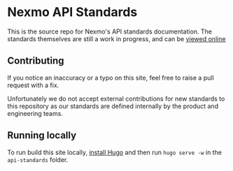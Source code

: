 # Nexmo API Standards

This is the source repo for Nexmo's API standards documentation. The standards themselves are still a work in progress, and can be [viewed online](https://nexmo.github.io/api-standards/)

## Contributing

If you notice an inaccuracy or a typo on this site, feel free to raise a pull request with a fix.

Unfortunately we do not accept external contributions for new standards to this repository as our standards are defined internally by the product and engineering teams.

## Running locally

To run build this site locally, [install Hugo](https://gohugo.io/getting-started/installing/) and then run `hugo serve -w` in the `api-standards` folder.
